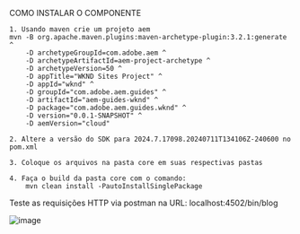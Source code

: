 COMO INSTALAR O COMPONENTE

	1. Usando maven crie um projeto aem
	mvn -B org.apache.maven.plugins:maven-archetype-plugin:3.2.1:generate ^
	    -D archetypeGroupId=com.adobe.aem ^
	    -D archetypeArtifactId=aem-project-archetype ^
	    -D archetypeVersion=50 ^
	    -D appTitle="WKND Sites Project" ^
	    -D appId="wknd" ^
	    -D groupId="com.adobe.aem.guides" ^
	    -D artifactId="aem-guides-wknd" ^
	    -D package="com.adobe.aem.guides.wknd" ^
	    -D version="0.0.1-SNAPSHOT" ^
	    -D aemVersion="cloud"
	
	2. Altere a versão do SDK para 2024.7.17098.20240711T134106Z-240600 no pom.xml
	
	3. Coloque os arquivos na pasta core em suas respectivas pastas
	
	4. Faça o build da pasta core com o comando: 
		mvn clean install -PautoInstallSinglePackage

Teste as requisições HTTP via postman na URL: localhost:4502/bin/blog

![image](https://github.com/user-attachments/assets/82c146fe-c737-4d64-be8e-f9de4eb7e376)

